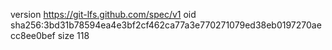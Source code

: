 version https://git-lfs.github.com/spec/v1
oid sha256:3bd31b78594ea4e3bf2cf462ca77a3e770271079ed38eb0197270aecc8ee0bef
size 118
